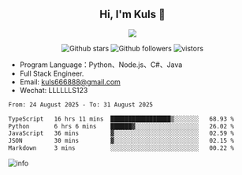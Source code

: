<h2 align="center"> Hi, I'm Kuls 👋 </h2>
<p align="center">
    <p align="center">
        <img src=" https://avatars.githubusercontent.com/u/42165104?s=460&u=5c7fbf0bce7d4b38a15a44676e6f64b529e47598&v=4"/>
    </p>
    <p align="center">
      <img src="https://img.shields.io/github/stars/hellokuls?style=social" alt="Github stars" />
      <img src="https://img.shields.io/github/followers/hellokuls?style=social" alt="Github followers" />
      <img src="https://visitor-badge.glitch.me/badge?page_id=hellokuls.readme" alt="vistors" />
    </p>
</p>

- Program Language：Python、Node.js、C#、Java
- Full Stack Engineer.
- Email: kuls666888@gmail.com
- Wechat: LLLLLLS123

<!--START_SECTION:waka-->

```txt
From: 24 August 2025 - To: 31 August 2025

TypeScript   16 hrs 11 mins  █████████████████▒░░░░░░░   68.93 %
Python       6 hrs 6 mins    ██████▓░░░░░░░░░░░░░░░░░░   26.02 %
JavaScript   36 mins         ▓░░░░░░░░░░░░░░░░░░░░░░░░   02.59 %
JSON         30 mins         ▓░░░░░░░░░░░░░░░░░░░░░░░░   02.15 %
Markdown     3 mins          ░░░░░░░░░░░░░░░░░░░░░░░░░   00.22 %
```

<!--END_SECTION:waka-->

![info](https://github-readme-stats.vercel.app/api?username=hellokuls&show_icons=true&count_private=true&hide=prs&theme=default_repocard)



